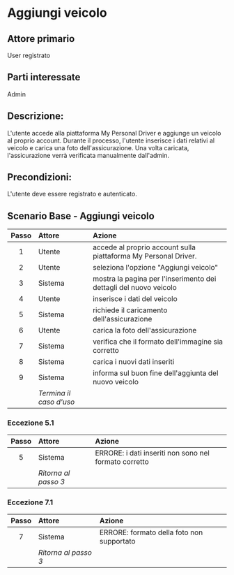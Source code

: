 # Aggiungi veicolo
## Attore primario
User registrato

## Parti interessate
Admin

## Descrizione:  
L'utente accede alla piattaforma My Personal Driver e aggiunge un veicolo al proprio account. Durante il processo, l'utente inserisce i dati relativi al veicolo e carica una foto dell'assicurazione. Una volta caricata, l'assicurazione verrà verificata manualmente dall'admin.

## Precondizioni: 
L'utente deve essere registrato e autenticato.

## Scenario Base - Aggiungi veicolo

| Passo | Attore                  | Azione                                                                   | 
|:-----:|:------------------------|:-------------------------------------------------------------------------| 
|   1   | Utente                  | accede al proprio account sulla piattaforma My Personal Driver.          | 
|   2   | Utente                  | seleziona l'opzione "Aggiungi veicolo"                                   |
|   3   | Sistema                 | mostra la pagina per l'inserimento dei dettagli del nuovo veicolo        | 
|   4   | Utente                  | inserisce i dati del veicolo                                             |
|   5   | Sistema                 | richiede il caricamento dell'assicurazione                               |
|   6   | Utente                  | carica la foto dell'assicurazione                                        |
|   7   | Sistema                 | verifica che il formato dell'immagine sia corretto                       | 
|   8   | Sistema                 | carica i nuovi dati inseriti                                             |
|   9   | Sistema                 | informa sul buon fine dell'aggiunta del nuovo veicolo                    | 
|       | *Termina il caso d'uso* |                                                                          |


### Eccezione 5.1
| Passo | Attore                  | Azione                                                | 
|:-----:|:------------------------|:------------------------------------------------------| 
|   5   | Sistema                 | ERRORE: i dati inseriti non sono nel formato corretto |
|       | *Ritorna al passo 3*    |                                                       |

### Eccezione 7.1
| Passo | Attore                  | Azione                                                | 
|:-----:|:------------------------|:------------------------------------------------------| 
|   7   | Sistema                 | ERRORE: formato della foto non supportato             |
|       | *Ritorna al passo 3*    |                                                       |